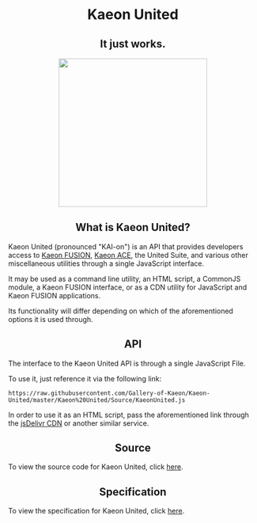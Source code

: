 <h1 align="center">Kaeon United</h1>
<h2 align="center">It just works.</h2>

<p align="center">
	<img src="https://quiksite.com/wp-content/uploads/2016/09/Javascript-Square.png" width="300px" height="300px"/>
</p>

<h2 align="center">What is Kaeon United?</h2>

Kaeon United (pronounced "KAI-on") is an API that provides developers access to [Kaeon FUSION](https://github.com/Gallery-of-Kaeon/Kaeon-FUSION),
[Kaeon ACE](https://github.com/Gallery-of-Kaeon/Kaeon-ACE),
the United Suite,
and various other miscellaneous utilities through a single JavaScript interface.

It may be used as a command line utility,
an HTML script,
a CommonJS module,
a Kaeon FUSION interface,
or as a CDN utility for JavaScript and Kaeon FUSION applications.

Its functionality will differ depending on which of the aforementioned options it is used through.

<h2 align="center">API</h2>

The interface to the Kaeon United API is through a single JavaScript File.

To use it, just reference it via the following link:

    https://raw.githubusercontent.com/Gallery-of-Kaeon/Kaeon-United/master/Kaeon%20United/Source/KaeonUnited.js

In order to use it as an HTML script,
pass the aforementioned link through the [jsDelivr CDN](https://www.jsdelivr.com/) or another similar service.

<h2 align="center">Source</h2>

To view the source code for Kaeon United,
click [here](https://github.com/Gallery-of-Kaeon/Kaeon-United/blob/master/Kaeon%20United/Source/KaeonUnited.js).

<h2 align="center">Specification</h2>

To view the specification for Kaeon United,
click [here](https://github.com/Gallery-of-Kaeon/Kaeon-United/tree/master/Kaeon%20United/Specification).

<!--

	<h2 align="center">User Guide</h2>

	<h3>As a Command Line Utility</h3>

	Coming soon!

	<h3>As an HTML Script</h3>

	Coming soon!

	<h3>As a CommonJS Module</h3>

	Coming soon!

	<h3>As a Kaeon FUSION Interface</h3>

	Coming soon!

	<h3>As a CDN Utility</h3>

	Coming soon!

-->